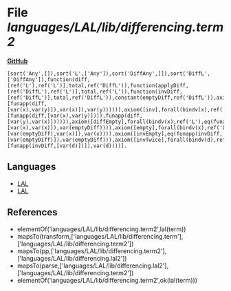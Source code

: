 # File _languages/LAL/lib/differencing.term2_
**[GitHub](https://github.com/softlang/yas/blob/master/languages/LAL/lib/differencing.term2)**
```
[sort('Any',[]),sort('L',['Any']),sort('DiffAny',[]),sort('DiffL',['DiffAny']),function(diff,[ref('L'),ref('L')],total,ref('DiffL')),function(applyDiff,[ref('DiffL'),ref('L')],total,ref('L')),function(invDiff,[ref('DiffL')],total,ref('DiffL')),constant(emptyDiff,ref('DiffL')),axiom([apply],forall(bindv(x),ref('L'),forall(bindv(y),ref('L'),forall(bindv(d),ref('DiffL'),eq(funapp(applyDiff,[funapp(diff,[var(x),var(y)]),var(x)]),var(y)))))),axiom([inv],forall(bindv(x),ref('L'),forall(bindv(y),ref('L'),eq(funapp(invDiff,[funapp(diff,[var(x),var(y)])]),funapp(diff,[var(y),var(x)]))))),axiom([diffEmpty],forall(bindv(x),ref('L'),eq(funapp(diff,[var(x),var(x)]),var(emptyDiff)))),axiom([empty],forall(bindv(x),ref('L'),eq(funapp(applyDiff,[var(emptyDiff),var(x)]),var(x)))),axiom([invEmpty],eq(funapp(invDiff,[var(emptyDiff)]),var(emptyDiff))),axiom([invTwice],forall(bindv(d),ref('DiffL'),eq(funapp(invDiff,[funapp(invDiff,[var(d)])]),var(d))))].
```

## Languages
* [LAL](../languages/LAL.md)
* [LAL](../languages/LAL.md)

## References
* elementOf('languages/LAL/lib/differencing.term2',lal(term))
* mapsTo(transform,['languages/LAL/lib/differencing.term'],['languages/LAL/lib/differencing.term2'])
* mapsTo(pp,['languages/LAL/lib/differencing.term2'],['languages/LAL/lib/differencing.lal2'])
* mapsTo(parse,['languages/LAL/lib/differencing.lal2'],['languages/LAL/lib/differencing.term2'])
* elementOf('languages/LAL/lib/differencing.term2',ok(lal(term)))
